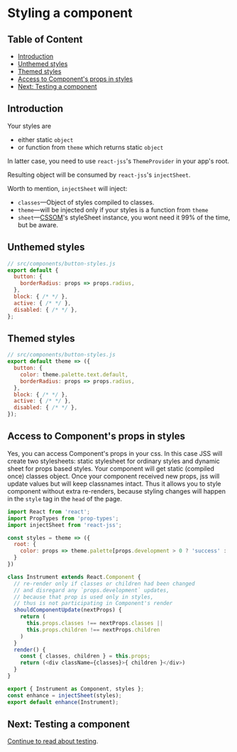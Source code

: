 # Styling a component

## Table of Content

* [Introduction](#introduction)
* [Unthemed styles](#unthemed-styles)
* [Themed styles](#themed-styles)
* [Access to Component's props in styles](#access-to-components-props-in-styles)
* [Next: Testing a component](#next-testing-a-component)

## Introduction

Your styles are
* either static `object`
* or function from `theme` which returns static `object`

In latter case, you need to use `react-jss`'s `ThemeProvider` in your app's root.

Resulting object will be consumed by `react-jss`'s `injectSheet`.

Worth to mention, `injectSheet` will inject:
* `classes`—Object of styles compiled to classes.
* `theme`—will be injected only if your styles is a function from `theme`
* `sheet`—[CSSOM][]'s styleSheet instance, you wont need it 99% of the time, but be aware.

[CSSOM]: https://developer.mozilla.org/en-US/docs/Web/API/CSS_Object_Model

## Unthemed styles

```js
// src/components/button-styles.js
export default {
  button: {
    borderRadius: props => props.radius,
  },
  block: { /* */ },
  active: { /* */ },
  disabled: { /* */ },
};
```

## Themed styles

```js
// src/components/button-styles.js
export default theme => ({
  button: {
    color: theme.palette.text.default,
    borderRadius: props => props.radius,
  },
  block: { /* */ },
  active: { /* */ },
  disabled: { /* */ },
});
```

## Access to Component's props in styles

Yes, you can access Component's props in your css. In this case JSS will create two stylesheets: static stylesheet for ordinary styles and dynamic sheet for props based styles. Your component will get static (compiled once) classes object. Once your component received new props, jss will update values but will keep classnames intact. Thus it allows you to style component without extra re-renders, because styling changes will happen in the `style` tag in the `head` of the page.

```js
import React from 'react';
import PropTypes from 'prop-types';
import injectSheet from 'react-jss';

const styles = theme => ({
  root: {
    color: props => theme.palette[props.development > 0 ? 'success' : 'danger'],
  }
})

class Instrument extends React.Component {
  // re-render only if classes or children had been changed
  // and disregard any `props.development` updates,
  // because that prop is used only in styles,
  // thus is not participating in Component's render
  shouldComponentUpdate(nextProps) {
    return (
      this.props.classes !== nextProps.classes ||
      this.props.children !== nextProps.children
    )
  }
  render() {
    const { classes, children } = this.props;
    return (<div className={classes}>{ children }</div>)
  }
}

export { Instrument as Component, styles };
const enhance = injectSheet(styles);
export default enhance(Instrument);
```

## Next: Testing a component

[Continue to read about testing](./testing-component.md).
